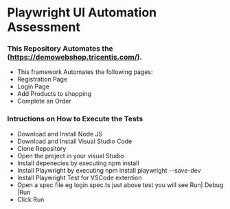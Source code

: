 # Playwright UI Automation Assessment
### This Repository Automates the (https://demowebshop.tricentis.com/).

- This framework Automates the following pages:
- Registration Page
- Login Page
- Add Products to shopping
- Complete an Order

### Intructions on How to Execute the Tests 

  - Download and Install Node JS
  - Download and Install Visual Studio Code
  - Clone Repository
  - Open the project in your visual Studio
  - Install depenecies by executing npm install
  - Install Playwright by executing npm install playwright --save-dev
  - Install Playwright Test for VSCode extention
  - Open a spec file eg login.spec.ts just above test you will see Run| Debug |Run
  - Click Run

